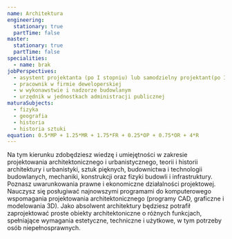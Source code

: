```yaml
---
name: Architektura
engineering:
  stationary: true
  partTime: false
master:
  stationary: true
  partTime: false
specialities:
  - name: brak 
jobPerspectives:
  - asystent projektanta (po I stopniu) lub samodzielny projektant(po II stopniu studiów i uzyskaniu uprawnień) w pracowni architektonicznej i urbanistyczne
  - pracownik w firmie deweloperskiej
  - w wykonawstwie i nadzorze budowlanym
  - urzędnik w jednostkach administracji publicznej
maturaSubjects:
  - fizyka
  - geografia
  - historia
  - historia sztuki
equation: 0.5*MP + 1.25*MR + 1.75*FR + 0.25*OP + 0.75*OR + 4*R
---
```


Na tym kierunku zdobędziesz wiedzę i umiejętności w zakresie projektowania architektonicznego i urbanistycznego, teorii i historii architektury i urbanistyki, sztuk pięknych, budownictwa i technologii budowlanych, mechaniki, konstrukcji oraz fizyki budowli i infrastruktury. Poznasz uwarunkowania prawne i ekonomiczne działalności projektowej. Nauczysz się
posługiwać najnowszymi programami do komputerowego wspomagania projektowania architektonicznego (programy CAD, graficzne i modelowania 3D). Jako absolwent architektury będziesz potrafił zaprojektować proste obiekty architektoniczne o różnych funkcjach, spełniające wymagania estetyczne, techniczne i użytkowe, w tym potrzeby osób niepełnosprawnych.
